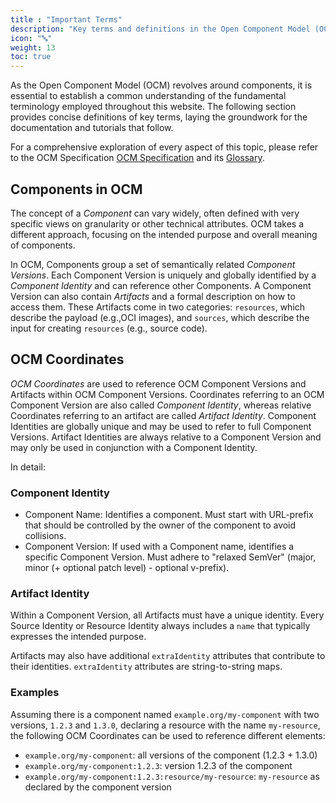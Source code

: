 ```yaml
---
title : "Important Terms"
description: "Key terms and definitions in the Open Component Model (OCM)"
icon: "🔤"
weight: 13
toc: true
---
```


As the Open Component Model (OCM) revolves around components, it is essential to establish a common understanding of the fundamental terminology employed throughout this website. The following section provides concise definitions of key terms, laying the groundwork for the documentation and tutorials that follow.

For a comprehensive exploration of every aspect of this topic, please refer to the OCM Specification [OCM Specification](https://github.com/open-component-model/ocm-spec/blob/main/README.md) and its [Glossary](https://github.com/open-component-model/ocm-spec/blob/main/doc/glossary.md).

## Components in OCM

The concept of a *Component* can vary widely, often defined with very specific views on granularity or other technical attributes. OCM takes a different approach, focusing on the intended purpose and overall meaning of components.

In OCM, Components group a set of semantically related *Component Versions*. Each Component Version is uniquely and globally identified by a *Component Identity* and can reference other Components. A Component Version can also contain *Artifacts* and a formal description on how to access them. These Artifacts come in two categories: `resources`, which describe the payload (e.g.,OCI images), and `sources`, which describe the input for creating `resources` (e.g., source code).

## OCM Coordinates

*OCM Coordinates* are used to reference OCM Component Versions and Artifacts within OCM Component Versions. Coordinates referring to an OCM Component Version are also called *Component Identity*, whereas relative Coordinates referring to an artifact are called *Artifact Identity*. Component Identities are globally unique and may be used to refer to full Component Versions. Artifact Identities are always relative to a Component Version and may only be used in conjunction with a Component Identity.

In detail:

### Component Identity

- Component Name: Identifies a component. Must start with URL-prefix that should be controlled by the owner of the component to avoid collisions.
- Component Version: If used with a Component name, identifies a specific Component Version. Must adhere to "relaxed SemVer" (major, minor (+ optional patch level) - optional v-prefix).

### Artifact Identity

Within a Component Version, all Artifacts must have a unique identity. Every Source Identity or Resource Identity always includes a `name` that typically expresses the intended purpose.

Artifacts may also have additional `extraIdentity` attributes that contribute to their identities. `extraIdentity` attributes are string-to-string maps.

### Examples

Assuming there is a component named `example.org/my-component` with two versions, `1.2.3` and `1.3.0`, declaring a resource with the name `my-resource`, the following OCM Coordinates can be used to reference different elements:

- `example.org/my-component`: all versions of the component (1.2.3 + 1.3.0)
- `example.org/my-component:1.2.3`: version 1.2.3 of the component
- `example.org/my-component:1.2.3:resource/my-resource`: `my-resource` as declared by the component version
